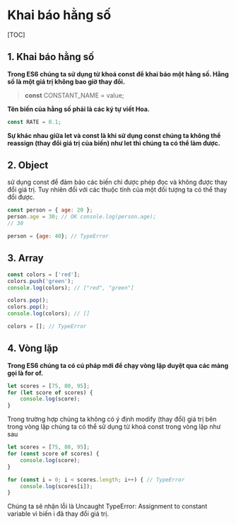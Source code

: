 # Khai báo hằng số

[TOC]

## 1. Khai báo hằng số 

**Trong ES6 chúng ta sử dụng từ khoá const để khai báo một hằng số. Hằng số là một giá trị không bao giờ thay đổi.**

> **const** CONSTANT_NAME = value;

**Tên biến của hằng số phải là các ký tự viết Hoa.** 

```js
const RATE = 0.1;
```

**Sự khác nhau giữa let và const là khi sử dụng const chúng ta không thể reassign (thay đổi giá trị của biến) như let thì chúng ta có thể làm được.** 

## 2. Object 

sử dụng const để đảm bảo các biến chỉ được phép đọc và không được thay đổi giá trị. Tuy nhiên đối với các thuộc tính của một đối tượng ta có thể thay đổi được.

```js
const person = { age: 20 }; 
person.age = 30; // OK console.log(person.age); 
// 30 

person = {age: 40}; // TypeError
```

## 3. Array 

```js
const colors = ['red'];
colors.push('green');
console.log(colors); // ["red", "green"]

colors.pop();
colors.pop();
console.log(colors); // []

colors = []; // TypeError
```

## 4. Vòng lặp

**Trong ES6 chúng ta có cú pháp mới để chạy vòng lặp duyệt qua các mảng gọi là for of.**

```js
let scores = [75, 80, 95];
for (let score of scores) {
    console.log(score);
}
```

Trong trường hợp chúng ta không có ý định modify (thay đổi) giá trị bên trong vòng lặp chúng ta có thể sử dụng từ khoá const trong vòng lặp như sau

```js
let scores = [75, 80, 95];
for (const score of scores) {
    console.log(score);
}
```

```js
for (const i = 0; i < scores.length; i++) { // TypeError
    console.log(scores[i]);
}
```

Chúng ta sẽ nhận lỗi là Uncaught TypeError: Assignment to constant variable vì biến i đã thay đổi giá trị.